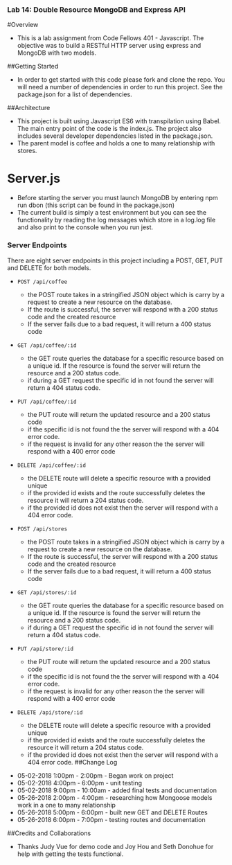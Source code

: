 ### Lab 14: Double Resource MongoDB and Express API

#Overview
- This is a lab assignment from Code Fellows 401 - Javascript.  The objective was to build a RESTful HTTP server using express and MongoDB with two models.

##Getting Started
- In order to get started with this code please fork and clone the repo.  You will need a number of dependencies in order to run this project.  See the package.json for a list of dependencies.

##Architecture
- This project is built using Javascript ES6 with transpilation using Babel.  The main entry point of the code is the index.js.  The project also includes several developer dependencies listed in the package.json.
- The parent model is coffee and holds a one to many relationship with stores.

# Server.js
- Before starting the server you must launch MongoDB by entering npm run dbon (this script can be found in the package.json)
- The current build is simply a test environment but you can see the functionality by reading the log messages which store in a log.log file and also print to the console when you run jest.
 
### Server Endpoints
There are eight server endpoints in this project including a POST, GET, PUT and DELETE for both models.  
* `POST /api/coffee`
  * the POST route takes in a stringified JSON object which is carry by a request to create a new resource on the database. 
  * If the route is successful, the server will respond with a 200 status code and the created resource
  * If the server fails due to a bad request, it will return a 400 status code
* `GET /api/coffee/:id`
  * the GET route queries the database for a specific resource based on a unique id.  If the resource is found the server will return the resource and a 200 status code.  
  * if during a GET request the specific id in not found the server will return a 404 status code.
* `PUT /api/coffee/:id`
  * the PUT route will return the updated resource and a 200 status code 
  * if the specific id is not found the the server will respond with a 404 error code.
  * if the request is invalid for any other reason the the server will respond with a 400 error code
* `DELETE /api/coffee/:id`
  * the DELETE route will delete a specific resource with a provided unique
  * if the provided id exists and the route successfully deletes the resource it will return a 204 status code.
  * if the provided id does not exist then the server will respond with a 404 error code.

* `POST /api/stores`
  * the POST route takes in a stringified JSON object which is carry by a request to create a new resource on the database. 
  * If the route is successful, the server will respond with a 200 status code and the created resource
  * If the server fails due to a bad request, it will return a 400 status code
* `GET /api/stores/:id`
  * the GET route queries the database for a specific resource based on a unique id.  If the resource is found the server will return the resource and a 200 status code.  
  * if during a GET request the specific id in not found the server will return a 404 status code.
* `PUT /api/store/:id`
  * the PUT route will return the updated resource and a 200 status code 
  * if the specific id is not found the the server will respond with a 404 error code.
  * if the request is invalid for any other reason the the server will respond with a 400 error code
* `DELETE /api/store/:id`
  * the DELETE route will delete a specific resource with a provided unique
  * if the provided id exists and the route successfully deletes the resource it will return a 204 status code.
  * if the provided id does not exist then the server will respond with a 404 error code.
##Change Log
- 05-02-2018 1:00pm - 2:00pm - Began work on project
- 05-02-2018 4:00pm - 6:00pm - unit testing 
- 05-02-2018 9:00pm - 10:00am - added final tests and documentation
- 05-26-2018 2:00pm - 4:00pm - researching how Mongoose models work in a one to many relationship
- 05-26-2018 5:00pm - 6:00pm - built new GET and DELETE Routes
- 05-26-2018 6:00pm - 7:00pm - testing routes and documentation

##Credits and Collaborations
- Thanks Judy Vue for demo code and Joy Hou and Seth Donohue for help with getting the tests functional.
